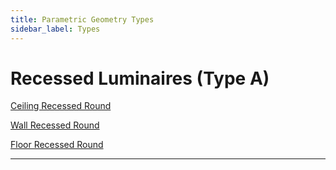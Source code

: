 ```yaml
---
title: Parametric Geometry Types
sidebar_label: Types
---
```


# Recessed Luminaires (Type A)

[Ceiling Recessed Round](./types/l3d-type-a.md/)

[Wall Recessed Round](./types/l3d-type-a.md/)

[Floor Recessed Round](./types/l3d-type-a.md/)


---





